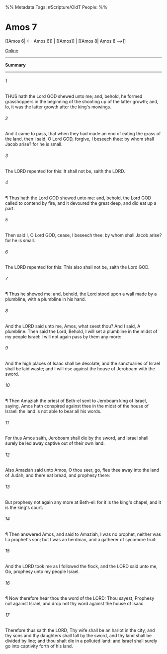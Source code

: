 

%% Metadata
Tags: #Scripture/OldT
People: 
%%
# Amos 7
[[Amos 6| <-- Amos 6]] | [[Amos]] | [[Amos 8| Amos 8 -->]]

[Online](https://churchofjesuschrist.org/study/scriptures/ot/amos/7?lang=eng)

---
__Summary__



---

###### 1
THUS hath the Lord GOD shewed unto me; and, behold, he formed grasshoppers in the beginning of the shooting up of the latter growth; and, lo, it was the latter growth after the king's mowings.
###### 2
And it came to pass, that when they had made an end of eating the grass of the land, then I said, O Lord GOD, forgive, I beseech thee: by whom shall Jacob arise? for he is small.
###### 3
The LORD repented for this: It shall not be, saith the LORD.
###### 4
¶ Thus hath the Lord GOD shewed unto me: and, behold, the Lord GOD called to contend by fire, and it devoured the great deep, and did eat up a part.
###### 5
Then said I, O Lord GOD, cease, I beseech thee: by whom shall Jacob arise? for he is small.
###### 6
The LORD repented for this: This also shall not be, saith the Lord GOD.
###### 7
¶ Thus he shewed me: and, behold, the Lord stood upon a wall made by a plumbline, with a plumbline in his hand.
###### 8
And the LORD said unto me, Amos, what seest thou? And I said, A plumbline. Then said the Lord, Behold, I will set a plumbline in the midst of my people Israel: I will not again pass by them any more:
###### 9
And the high places of Isaac shall be desolate, and the sanctuaries of Israel shall be laid waste; and I will rise against the house of Jeroboam with the sword.
###### 10
¶ Then Amaziah the priest of Beth-el sent to Jeroboam king of Israel, saying, Amos hath conspired against thee in the midst of the house of Israel: the land is not able to bear all his words.
###### 11
For thus Amos saith, Jeroboam shall die by the sword, and Israel shall surely be led away captive out of their own land.
###### 12
Also Amaziah said unto Amos, O thou seer, go, flee thee away into the land of Judah, and there eat bread, and prophesy there:
###### 13
But prophesy not again any more at Beth-el: for it is the king's chapel, and it is the king's court.
###### 14
¶ Then answered Amos, and said to Amaziah, I was no prophet, neither was I a prophet's son; but I was an herdman, and a gatherer of sycomore fruit:
###### 15
And the LORD took me as I followed the flock, and the LORD said unto me, Go, prophesy unto my people Israel.
###### 16
¶ Now therefore hear thou the word of the LORD: Thou sayest, Prophesy not against Israel, and drop not thy word against the house of Isaac.
###### 17
Therefore thus saith the LORD; Thy wife shall be an harlot in the city, and thy sons and thy daughters shall fall by the sword, and thy land shall be divided by line; and thou shalt die in a polluted land: and Israel shall surely go into captivity forth of his land.



